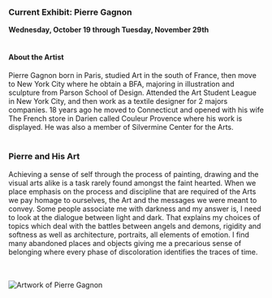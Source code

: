  <div class="row">
 <div class="col-md-8">

### Current Exhibit: Pierre Gagnon

**Wednesday, October 19 through Tuesday, November 29th**
<br />
<br />
 
#### About the Artist
Pierre Gagnon born in Paris, studied Art in the south of France, then move to New York City where he obtain a BFA, majoring in illustration and sculpture from Parson School of Design. Attended the Art Student League in New York City, and then work as a textile designer for 2 majors companies. 18 years ago he moved to Connecticut and opened with his wife The French store in Darien called Couleur Provence where his work is displayed. He was also a member of Silvermine Center for the Arts.
<br />
<br />
 
### Pierre and His Art
 
Achieving a sense of self through the process of painting, drawing and the visual arts alike is a task rarely found amongst the faint hearted. When we place emphasis on the process and discipline that are required of the Arts we pay homage to ourselves, the Art and the messages we were meant to convey. Some people associate me with darkness and my answer is, I need to look at the dialogue between light and dark. That explains my choices of topics which deal with the battles between angels and demons, rigidity and softness as well as architecture, portraits, all elements of emotion. I find many abandoned places and objects giving me a precarious sense of belonging where every phase of discoloration identifies the traces of time.

<br />
<br />

</div>
<div class="col-md-4">

<img class="img-responsive center-block" src="/uploads/departments/art_on_view/pierre_gagnon_artwork.jpg" alt="Artwork of Pierre Gagnon" />
 
</div>
</div>